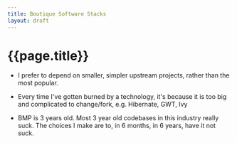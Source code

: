 ```yaml
---
title: Boutique Software Stacks
layout: draft
---
```


{{page.title}}
==============

* I prefer to depend on smaller, simpler upstream projects, rather than the most popular.

* Every time I've gotten burned by a technology, it's because it is too big and complicated to change/fork, e.g. Hibernate, GWT, Ivy

* BMP is 3 years old. Most 3 year old codebases in this industry really suck. The choices I make are to, in 6 months, in 6 years, have it not suck.


